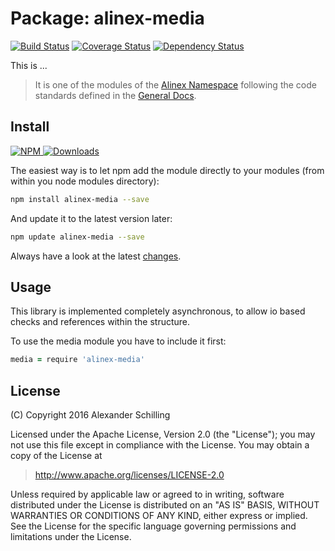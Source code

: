 Package: alinex-media
=================================================

[![Build Status](https://travis-ci.org/alinex/node-media.svg?branch=master)](https://travis-ci.org/alinex/node-media)
[![Coverage Status](https://coveralls.io/repos/alinex/node-media/badge.png?branch=master)](https://coveralls.io/r/alinex/node-media?branch=master)
[![Dependency Status](https://gemnasium.com/alinex/node-media.png)](https://gemnasium.com/alinex/node-media)

This is ...

> It is one of the modules of the [Alinex Namespace](http://alinex.github.io/code.html)
> following the code standards defined in the [General Docs](http://alinex.github.io/develop).


Install
-------------------------------------------------

[![NPM](https://nodei.co/npm/alinex-media.png?downloads=true&downloadRank=true&stars=true)
 ![Downloads](https://nodei.co/npm-dl/alinex-media.png?months=9&height=3)
](https://www.npmjs.com/package/alinex-media)

The easiest way is to let npm add the module directly to your modules
(from within you node modules directory):

``` sh
npm install alinex-media --save
```

And update it to the latest version later:

``` sh
npm update alinex-media --save
```

Always have a look at the latest [changes](Changelog.md).


Usage
-------------------------------------------------
This library is implemented completely asynchronous, to allow io based checks
and references within the structure.

To use the media module you have to include it first:

``` coffee
media = require 'alinex-media'
```


License
-------------------------------------------------

(C) Copyright 2016 Alexander Schilling

Licensed under the Apache License, Version 2.0 (the "License");
you may not use this file except in compliance with the License.
You may obtain a copy of the License at

>  <http://www.apache.org/licenses/LICENSE-2.0>

Unless required by applicable law or agreed to in writing, software
distributed under the License is distributed on an "AS IS" BASIS,
WITHOUT WARRANTIES OR CONDITIONS OF ANY KIND, either express or implied.
See the License for the specific language governing permissions and
limitations under the License.
